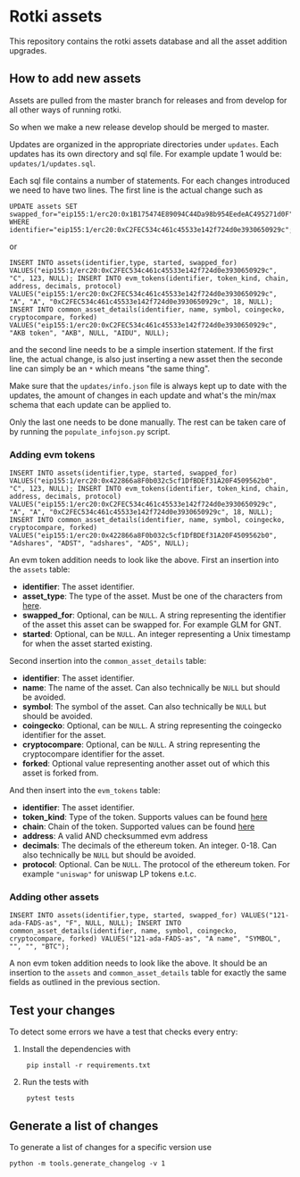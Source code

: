# Rotki assets

This repository contains the rotki assets database and all the asset addition upgrades.

## How to add new assets

Assets are pulled from the master branch for releases and from develop for all other ways of running rotki.

So when we make a new release develop should be merged to master.

Updates are organized in the appropriate directories under ``updates``. Each updates has its own directory and sql file. For example update 1 would be: ``updates/1/updates.sql``.

Each sql file contains a number of statements. For each changes introduced we need to have two lines. The first line is the actual change such as

```
UPDATE assets SET swapped_for="eip155:1/erc20:0x1B175474E89094C44Da98b954EedeAC495271d0F" WHERE identifier="eip155:1/erc20:0xC2FEC534c461c45533e142f724d0e3930650929c";
```

or

```
INSERT INTO assets(identifier,type, started, swapped_for) VALUES("eip155:1/erc20:0xC2FEC534c461c45533e142f724d0e3930650929c", "C", 123, NULL); INSERT INTO evm_tokens(identifier, token_kind, chain, address, decimals, protocol) VALUES("eip155:1/erc20:0xC2FEC534c461c45533e142f724d0e3930650929c", "A", "A", "0xC2FEC534c461c45533e142f724d0e3930650929c", 18, NULL); INSERT INTO common_asset_details(identifier, name, symbol, coingecko, cryptocompare, forked) VALUES("eip155:1/erc20:0xC2FEC534c461c45533e142f724d0e3930650929c", "AKB token", "AKB", NULL, "AIDU", NULL);
```

and the second line needs to be a simple insertion statement. If the first line, the actual change, is also just inserting a new asset then the seconde line can simply be an ``*`` which means "the same thing".

Make sure that the `updates/info.json` file is always kept up to date with the updates, the amount of changes in each update and what's the min/max schema that each update can be applied to.

Only the last one needs to be done manually. The rest can be taken care of by running the ``populate_infojson.py`` script.

### Adding evm tokens

```
INSERT INTO assets(identifier,type, started, swapped_for) VALUES("eip155:1/erc20:0x422866a8F0b032c5cf1DfBDEf31A20F4509562b0", "C", 123, NULL); INSERT INTO evm_tokens(identifier, token_kind, chain, address, decimals, protocol) VALUES("eip155:1/erc20:0xC2FEC534c461c45533e142f724d0e3930650929c", "A", "A", "0xC2FEC534c461c45533e142f724d0e3930650929c", 18, NULL); INSERT INTO common_asset_details(identifier, name, symbol, coingecko, cryptocompare, forked) VALUES("eip155:1/erc20:0x422866a8F0b032c5cf1DfBDEf31A20F4509562b0", "Adshares", "ADST", "adshares", "ADS", NULL);
```

An evm token addition needs to look like the above. First an insertion into the `assets` table:

- **identifier**: The asset identifier.
- **asset_type**: The type of the asset. Must be one of the characters from [here](https://github.com/rotki/rotki/blob/c7a133e00a7cceb0ef84eab16488f056ceb0dae1/rotkehlchen/globaldb/schema.py#L29).
- **swapped_for**: Optional, can be ``NULL``. A string representing the identifier of the asset this asset can be swapped for. For example GLM for GNT.
- **started**: Optional, can be ``NULL``. An integer representing a Unix timestamp for when the asset started existing.

Second insertion into the `common_asset_details` table:

- **identifier**: The asset identifier.
- **name**: The name of the asset. Can also technically be ``NULL`` but should be avoided.
- **symbol**: The symbol of the asset. Can also technically be ``NULL`` but should be avoided.
- **coingecko**: Optional, can be ``NULL``. A string representing the coingecko identifier for the asset.
- **cryptocompare**: Optional, can be ``NULL``. A string representing the cryptocompare identifier for the asset.
- **forked**: Optional value representing another asset out of which this asset is forked from.

And then insert into the `evm_tokens` table:

- **identifier**: The asset identifier.
- **token_kind**: Type of the token. Supports values can be found [here](https://github.com/rotki/rotki/blob/c434df2561ce4ccfe967713f8fb626ed405440d1/rotkehlchen/globaldb/schema.py#L98)
- **chain**: Chain of the token. Supported values can be found [here](https://github.com/rotki/rotki/blob/c434df2561ce4ccfe967713f8fb626ed405440d1/rotkehlchen/globaldb/schema.py#L74)
- **address**: A valid AND checksummed evm address
- **decimals**: The decimals of the ethereum token. An integer. 0-18. Can also technically be ``NULL`` but should be avoided.
- **protocol**: Optional. Can be ``NULL``. The protocol of the ethereum token. For example ``"uniswap"`` for uniswap LP tokens e.t.c.

### Adding other assets

```
INSERT INTO assets(identifier,type, started, swapped_for) VALUES("121-ada-FADS-as", "F", NULL, NULL); INSERT INTO common_asset_details(identifier, name, symbol, coingecko, cryptocompare, forked) VALUES("121-ada-FADS-as", "A name", "SYMBOL", "", "", "BTC");
```

A non evm token addition needs to look like the above. It should be an insertion to the `assets` and `common_asset_details` table for exactly the same fields as outlined in the previous section.

## Test your changes

To detect some errors we have a test that checks every entry:

1. Install the dependencies with

        pip install -r requirements.txt

2. Run the tests with

        pytest tests

## Generate a list of changes

To generate a list of changes for a specific version use

    python -m tools.generate_changelog -v 1
